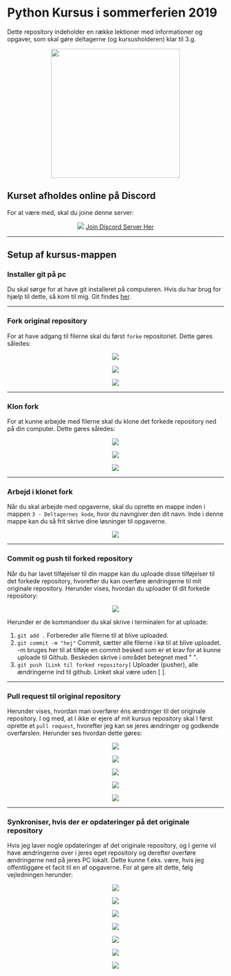 # Python Kursus i sommerferien 2019

Dette repository indeholder en række lektioner med informationer og opgaver, som skal gøre deltagerne (og kursusholderen) klar til 3.g.

<p align="center">
  <img width="300" height="300" src="https://i.imgur.com/vvGEGqu.jpg">
</p>

## Kurset afholdes online på Discord
For at være med, skal du joine denne server:

<p align="center">
  <img src="https://i.imgur.com/aVtDFPY.png">
  <a href="https://discord.gg/v8j4Thr">Join Discord Server Her</a>
</p>


---
## Setup af kursus-mappen
### Installer git på pc
Du skal sørge for at have git installeret på computeren. Hvis du har brug for hjælp til dette, så kom til mig.
Git findes <a href="https://git-scm.com/"> her</a>.

---
### Fork original repository
For at have adgang til filerne skal du først `forke` repositoriet. Dette gøres således:

<p align="center">
  <img src="https://i.imgur.com/PK3RE35.png">
</p>
<p align="center">
  <img src="https://i.imgur.com/C2H4uxM.png">
</p>
<p align="center">
  <img src="https://i.imgur.com/9Ue0uJk.png">
</p>

---
### Klon fork
For at kunne arbejde med filerne skal du klone det forkede repository ned på din computer. Dette gøres således:
<p align="center">
  <img src="https://i.imgur.com/oNRXfV8.png">
</p>
<p align="center">
  <img src="https://i.imgur.com/F2RrA82.png">
</p>
<p align="center">
  <img src="https://i.imgur.com/vJHtDzW.png">
</p>

---
### Arbejd i klonet fork
Når du skal arbejde med opgaverne, skal du oprette en mappe inden i mappen `3 - Deltagernes kode`, hvor du navngiver den dit navn. Inde i denne mappe kan du så frit skrive dine løsninger til opgaverne.
<p align="center">
  <img src="https://i.imgur.com/kG9NLz8.gif">
</p>

---
### Commit og push til forked repository
Når du har lavet tilføjelser til din mappe kan du uploade disse tilføjelser til det forkede repository, hvorefter du kan overføre ændringerne til mit originale repository. Herunder vises, hvordan du uploader til dit forkede repository:
<p align="center">
  <img src="https://i.imgur.com/Yyu4wdr.gif">
</p>

Herunder er de kommandoer du skal skrive i terminalen for at uploade:
1. `git add .` Forbereder alle filerne til at blive uploaded.
2. `git commit -m "hej"` Commit, sætter alle filerne i kø til at blive uploadet. -m bruges her til at tilføje en commit besked som er et krav for at kunne uploade til Github. Beskeden skrive i området betegnet med " ".
3. `git push [Link til forked repository]` Uploader (pusher), alle ændringerne ind til github. Linket skal være uden [ ].

---
### Pull request til original repository
Herunder vises, hvordan man overfører éns ændringer til det originale repository. I og med, at I ikke er ejere af mit kursus repository skal I først oprette et `pull request`, hvorefter jeg kan se jeres ændringer og godkende overførslen. Herunder ses hvordan dette gøres:
<p align="center">
  <img src="https://i.imgur.com/vUoW2wr.png">
</p>
<p align="center">
  <img src="https://i.imgur.com/RP6KyGG.png">
</p>
<p align="center">
  <img src="https://i.imgur.com/DoaiwiB.png">
</p>
<p align="center">
  <img src="https://i.imgur.com/NaiLBi1.png">
</p>
<p align="center">
  <img src="https://i.imgur.com/UhkgpJC.gif">
</p>

---
### Synkroniser, hvis der er opdateringer på det originale repository
Hvis jeg laver nogle opdateringer af det originale repository, og I gerne vil have ændringerne over i jeres eget repository og derefter overføre ændringerne ned på jeres PC lokalt. Dette kunne f.eks. være, hvis jeg offentliggøre et facit til en af opgaverne.
For at gøre alt dette, følg vejledningen herunder:
<p align="center">
  <img src="https://i.imgur.com/oNyRuIQ.png">
</p>
<p align="center">
  <img src="https://i.imgur.com/4s1j6nK.png">
</p>
<p align="center">
  <img src="https://i.imgur.com/5XfRz75.png">
</p>
<p align="center">
  <img src="https://i.imgur.com/dFAqZTP.gif">
</p>
<p align="center">
  <img src="https://i.imgur.com/6qhkhaj.png">
</p>
<p align="center">
  <img src="https://i.imgur.com/7F68sNw.png">
</p>
<p align="center">
  <img src="https://i.imgur.com/6vU1GJg.gif">
</p>

